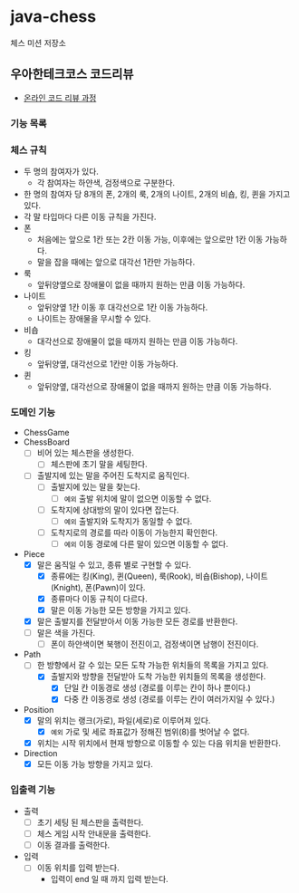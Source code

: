 # java-chess

체스 미션 저장소

## 우아한테크코스 코드리뷰

- [온라인 코드 리뷰 과정](https://github.com/woowacourse/woowacourse-docs/blob/master/maincourse/README.md)

### 기능 목록

### 체스 규칙

- 두 명의 참여자가 있다.
    - 각 참여자는 하얀색, 검정색으로 구분한다.
- 한 명의 참여자 당 8개의 폰, 2개의 룩, 2개의 나이트, 2개의 비숍, 킹, 퀸을 가지고 있다.
- 각 말 타입마다 다른 이동 규칙을 가진다.
- 폰
    - 처음에는 앞으로 1칸 또는 2칸 이동 가능, 이후에는 앞으로만 1칸 이동 가능하다.
    - 말을 잡을 때에는 앞으로 대각선 1칸만 가능하다.
- 룩
    - 앞뒤양옆으로 장애물이 없을 때까지 원하는 만큼 이동 가능하다.
- 나이트
    - 앞뒤양옆 1칸 이동 후 대각선으로 1칸 이동 가능하다.
    - 나이트는 장애물을 무시할 수 있다.
- 비숍
    - 대각선으로 장애물이 없을 때까지 원하는 만큼 이동 가능하다.
- 킹
    - 앞뒤양옆, 대각선으로 1칸만 이동 가능하다.
- 퀸
    - 앞뒤양옆, 대각선으로 장애물이 없을 때까지 원하는 만큼 이동 가능하다.

### 도메인 기능

- ChessGame
- ChessBoard
    - [ ] 비어 있는 체스판을 생성한다.
        - [ ] 체스판에 초기 말을 세팅한다.
    - [ ] 출발지에 있는 말을 주어진 도착지로 움직인다.
        - [ ] 출발지에 있는 말을 찾는다.
            - [ ] `예외` 출발 위치에 말이 없으면 이동할 수 없다.
        - [ ] 도착지에 상대방의 말이 있다면 잡는다.
            - [ ] `예외` 출발지와 도착지가 동일할 수 없다.
        - [ ] 도착지로의 경로를 따라 이동이 가능한지 확인한다.
            - [ ] `예외` 이동 경로에 다른 말이 있으면 이동할 수 없다.
- Piece
    - [x] 말은 움직일 수 있고, 종류 별로 구현할 수 있다.
        - [x] 종류에는 킹(King), 퀸(Queen), 룩(Rook), 비숍(Bishop), 나이트(Knight), 폰(Pawn)이 있다.
        - [x] 종류마다 이동 규칙이 다르다.
        - [x] 말은 이동 가능한 모든 방향을 가지고 있다.
    - [x] 말은 출발지를 전달받아서 이동 가능한 모든 경로를 반환한다.
    - [ ] 말은 색을 가진다.
        - [ ] 폰이 하얀색이면 북행이 전진이고, 검정색이면 남행이 전진이다.
- Path
    - [ ] 한 방향에서 갈 수 있는 모든 도착 가능한 위치들의 목록을 가지고 있다.
        - [x] 출발지와 방향을 전달받아 도착 가능한 위치들의 목록을 생성한다.
            - [x] 단일 칸 이동경로 생성 (경로를 이루는 칸이 하나 뿐이다.)
            - [x] 다중 칸 이동경로 생성 (경로를 이루는 칸이 여러가지일 수 있다.)
- Position
    - [x] 말의 위치는 랭크(가로), 파일(세로)로 이루어져 있다.
        - [x] `예외` 가로 및 세로 좌표값가 정해진 범위(8)를 벗어날 수 없다.
    - [x] 위치는 시작 위치에서 현재 방향으로 이동할 수 있는 다음 위치을 반환한다.
- Direction
    - [X] 모든 이동 가능 방향을 가지고 있다.

### 입출력 기능

- 출력
    - [ ] 초기 세팅 된 체스판을 출력한다.
    - [ ] 체스 게임 시작 안내문을 출력한다.
    - [ ] 이동 결과를 출력한다.
- 입력
    - [ ] 이동 위치를 입력 받는다.
        - 입력이 end 일 때 까지 입력 받는다.

